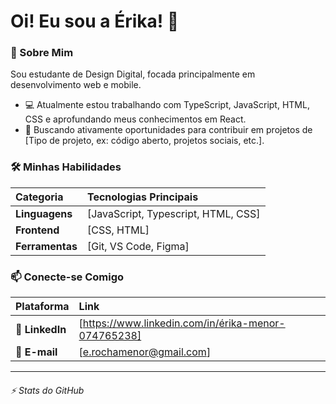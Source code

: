 # Oi! Eu sou a Érika! 👋

### 🚀 Sobre Mim

Sou estudante de Design Digital, focada principalmente em desenvolvimento web e mobile.

* 💻 Atualmente estou trabalhando com TypeScript, JavaScript, HTML, CSS e aprofundando meus conhecimentos em React.
* 🌱 Buscando ativamente oportunidades para contribuir em projetos de [Tipo de projeto, ex: código aberto, projetos sociais, etc.].

### 🛠️ Minhas Habilidades

| Categoria | Tecnologias Principais |
| :--- | :--- |
| **Linguagens** | [JavaScript, Typescript, HTML, CSS] |
| **Frontend** | [CSS, HTML] |
| **Ferramentas** | [Git, VS Code, Figma] |

### 📫 Conecte-se Comigo

| Plataforma | Link |
| :--- | :--- |
| 🔗 **LinkedIn** | [https://www.linkedin.com/in/érika-menor-074765238] |
| 📧 **E-mail** | [e.rochamenor@gmail.com] |

---

###### ⚡ Stats do GitHub
